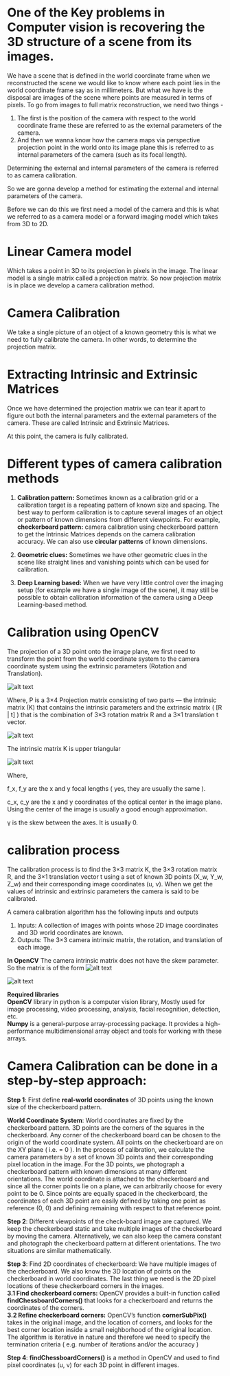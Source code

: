 # One of the Key problems in Computer vision is recovering the 3D structure of a scene from its images.

We have a scene that is defined in the world coordinate frame when we reconstructed the scene we would like to know where each point lies in the world coordinate frame say as in millimeters. But what we have is the disposal are images of the scene where points are measured in terms of pixels.
To go from images to full matrix reconstruction, we need two things - 
1. The first is the position of the camera with respect to the world coordinate frame these are referred to as the external parameters of the camera.
2. And then we wanna know how the camera maps via perspective projection point in the world onto its image plane this is referred to as internal parameters of the camera (such as its focal length).

Determining the external and internal parameters of the camera is referred to as camera calibration.

So we are gonna develop a method for estimating the external and internal parameters of the camera.

Before we can do this we first need a model of the camera and this is what we referred to as a camera model or a forward imaging model which takes from 3D to 2D.

# Linear Camera model
Which takes a point in 3D to its projection in pixels in the image. The linear model is a single matrix called a projection matrix. So now projection matrix is in place we develop a camera calibration method.


# Camera Calibration
We take a single picture of an object of a known geometry this is what we need to fully calibrate the camera. In other words, to determine the projection matrix.

# Extracting Intrinsic and Extrinsic Matrices
Once we have determined the projection matrix we can tear it apart to figure out both the internal parameters and the external parameters of the camera. These are called Intrinsic and Extrinsic Matrices.

At this point, the camera is fully calibrated.

# Different types of camera calibration methods

1. **Calibration pattern:** Sometimes known as a calibration grid or a calibration target is a repeating pattern of known size and spacing. The best way to perform calibration is to capture several images of an object or pattern of known dimensions from different viewpoints. For example, 
	**checkerboard pattern:** camera calibration using checkerboard pattern to get the Intrinsic Matrices depends on the camera calibration accuracy.
	We can also use **circular patterns** of known dimensions.

2. **Geometric clues:** Sometimes we have other geometric clues in the scene like straight lines and vanishing points which can be used for calibration.

3. **Deep Learning based:** When we have very little control over the imaging setup (for example we have a single image of the scene), it may still be possible to obtain calibration information of the camera using a Deep Learning-based method. 


# Calibration using OpenCV
The projection of a 3D point onto the image plane, we first need to transform the point from the world coordinate system to the camera coordinate system using the extrinsic parameters (Rotation and Translation). 

![alt text](https://github.com/itsmeaby/HackLab-Assignment/blob/main/img/intrinsic%20parameters.png)

Where, P is a 3×4 Projection matrix consisting of two parts — the intrinsic matrix (K) that contains the intrinsic parameters and the extrinsic matrix ( [R | t] ) that is the combination of 3×3 rotation matrix R and a 3×1 translation t vector.

![alt text](https://github.com/itsmeaby/HackLab-Assignment/blob/main/img/Projection%20matrix.png)

The intrinsic matrix K is upper triangular 

![alt text](https://github.com/itsmeaby/HackLab-Assignment/blob/main/img/intrinsic%20matrix%20K%20.png)

Where,

f_x, f_y are the x and y focal lengths ( yes, they are usually the same ).

c_x, c_y are the x and y coordinates of the optical center in the image plane. Using the center of the image is usually a good enough approximation.

γ is the skew between the axes. It is usually 0. 

# calibration process
The calibration process is to find the 3×3 matrix K, the 3×3 rotation matrix R, and the 3×1 translation vector t using a set of known 3D points (X_w, Y_w, Z_w) and their corresponding image coordinates (u, v). When we get the values of intrinsic and extrinsic parameters the camera is said to be calibrated. 

A camera calibration algorithm has the following inputs and outputs
1. Inputs: A collection of images with points whose 2D image coordinates and 3D world coordinates are known.
2. Outputs: The 3×3 camera intrinsic matrix, the rotation, and translation of each image. 

**In OpenCV** The camera intrinsic matrix does not have the skew parameter. 
So the matrix is of the form ![alt text](https://github.com/itsmeaby/HackLab-Assignment/blob/main/img/skew%20parameter.png)


![alt text](https://github.com/itsmeaby/HackLab-Assignment/blob/main/img/camera-calibration-flowchart.png)

**Required libraries**  
**OpenCV** library in python is a computer vision library, Mostly used for image processing, video processing, analysis, facial recognition, detection, etc.  
**Numpy** is a general-purpose array-processing package. It provides a high-performance multidimensional array object and tools for working with these arrays.

# Camera Calibration can be done in a step-by-step approach:
**Step 1**: First define **real-world coordinates** of 3D points using the known size of the checkerboard pattern.

**World Coordinate System**: World coordinates are fixed by the checkerboard pattern. 3D points are the corners of the squares in the checkerboard. Any corner of the checkerboard board can be chosen to the origin of the world coordinate system. All points on the checkerboard are on the XY plane ( i.e.  = 0 ).
In the process of calibration, we calculate the camera parameters by a set of known 3D points and their corresponding pixel location in the image.
For the 3D points, we photograph a checkerboard pattern with known dimensions at many different orientations. The world coordinate is attached to the checkerboard and since all the corner points lie on a plane, we can arbitrarily choose for every point to be 0. Since points are equally spaced in the checkerboard, the coordinates of each 3D point are easily defined by taking one point as reference (0, 0) and defining remaining with respect to that reference point.

**Step 2**: Different viewpoints of the check-board image are captured.
We keep the checkerboard static and take multiple images of the checkerboard by moving the camera.
Alternatively, we can also keep the camera constant and photograph the checkerboard pattern at different orientations. The two situations are similar mathematically.

**Step 3**: Find 2D coordinates of checkerboard: We have multiple images of the checkerboard. We also know the 3D location of points on the checkerboard in world coordinates. The last thing we need is the 2D pixel locations of these checkerboard corners in the images.  
**3.1 Find checkerboard corners:** OpenCV provides a built-in function called **findChessboardCorners()** that looks for a checkerboard and returns the coordinates of the corners.  
**3.2 Refine checkerboard corners:** OpenCV’s function **cornerSubPix()** takes in the original image, and the location of corners, and looks for the best corner location inside a small neighborhood of the original location. The algorithm is iterative in nature and therefore we need to specify the termination criteria ( e.g. number of iterations and/or the accuracy )

**Step 4**: **findChessboardCorners()** is a method in OpenCV and used to find pixel coordinates (u, v) for each 3D point in different images.


